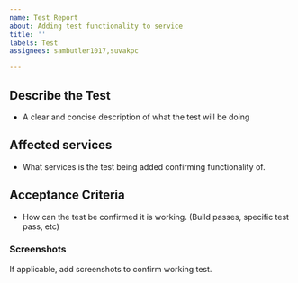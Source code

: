 ```yaml
---
name: Test Report
about: Adding test functionality to service
title: ''
labels: Test
assignees: sambutler1017,suvakpc

---
```


## **Describe the Test**
- A clear and concise description of what the test will be doing

## **Affected services**
- What services is the test being added confirming functionality of.

## **Acceptance Criteria**
- How can the test be confirmed it is working. (Build passes, specific test pass, etc)

### **Screenshots**
If applicable, add screenshots to confirm working test.
